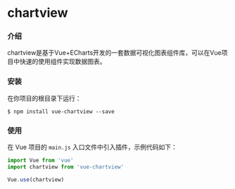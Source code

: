 # chartview

### 介绍
chartview是基于Vue+ECharts开发的一套数据可视化图表组件库，可以在Vue项目中快速的使用组件实现数据图表。

### 安装

在你项目的根目录下运行：
```shell
$ npm install vue-chartview --save
```

### 使用

在 Vue 项目的 `main.js` 入口文件中引入插件，示例代码如下：

```javascript
import Vue from 'vue'
import chartview from 'vue-chartview'

Vue.use(chartview)
```